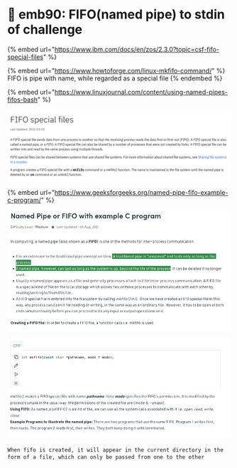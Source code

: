 # 🔴 emb90: FIFO(named pipe) to stdin of challenge

{% embed url="https://www.ibm.com/docs/en/zos/2.3.0?topic=csf-fifo-special-files" %}

{% embed url="https://www.howtoforge.com/linux-mkfifo-command/" %}
FIFO is pipe with name, while regarded as a special file
{% endembed %}

{% embed url="https://www.linuxjournal.com/content/using-named-pipes-fifos-bash" %}

![mkfifo command creates fifo special file, named pipe. ](<../../.gitbook/assets/image (165) (1).png>)

{% embed url="https://www.geeksforgeeks.org/named-pipe-fifo-example-c-program/" %}

![Traditional pipe is ephemeral while named pipe lasts longer](<../../.gitbook/assets/image (217).png>)

![FIFO is special kind of file. behaving as though pipe.](<../../.gitbook/assets/image (221).png>)

```
When fifo is created, it will appear in the current directory in the form of a file, which can only be passed from one to the other
```
